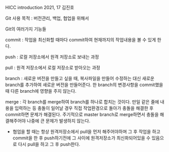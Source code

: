 HICC introduction 2021, 17 김진호

Git 사용 목적 : 버전관리, 백업, 협업을 위해서

Git의 여러가지 기능들

commit : 작업을 최신화할 때마다 commit하여 현재까지의 작업내용을 볼 수 있게 한다.

push : 로컬 저장소에서 원격 저장소로 보내는 과정

pull : 원격 저장소에서 로컬 저장소로 받아오는 과정

branch : 새로운 버전을 만들고 싶을 때, 복사파일을 만들어 수정하는 대신 새로운 branch를 추가하여 새로운 버전을 만들어준다. 한 branch의 변경사항을 commit했을때 다른 branch에 영향을 주지 않는다. 

merge : 각 branch를 merge하여 branch를 하나로 합치는 것이다. 만일 같은 줄에 내용을 입력하는 등 충돌이 일어날 경우 직접 작업환경으로 돌아가 충돌을 해결한 후 commit하면 문제가 해결된다. 주기적으로 master branch로 merge하면서 충돌을 해결해주어야 나중에 큰 문제가 발생하지 않는다.

* 협업을 할 때는 항상 원격저장소에서 pull을 먼저 해주어야하며 그 후 작업을 하고 commit을 한 후 push하기전에 그 사이에 원격저장소가 최신화되어있을 수 있음으로 다시 pull을 하고 그 후 push한다.